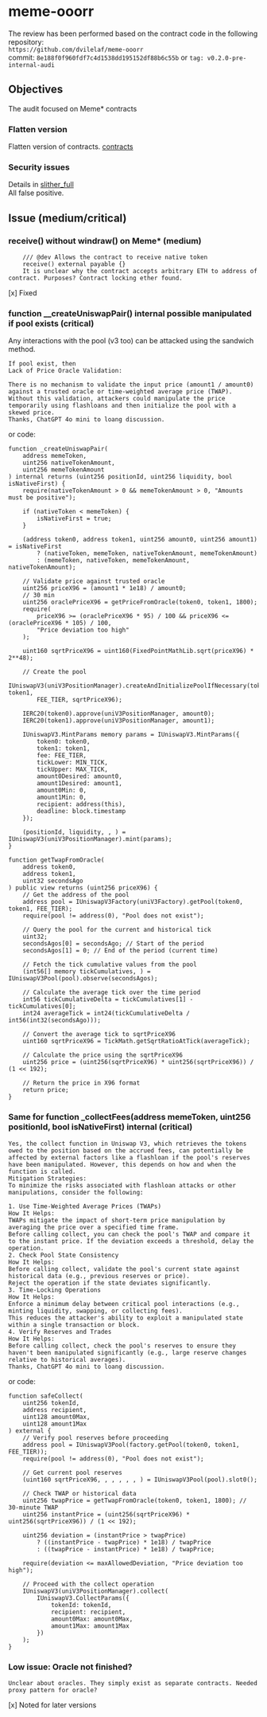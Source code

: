 # meme-ooorr
The review has been performed based on the contract code in the following repository:<br>
`https://github.com/dvilelaf/meme-ooorr` <br>
commit: `8e188f0f960fdf7c4d1538dd195152df88b6c55b` or `tag: v0.2.0-pre-internal-audi` <br>

## Objectives
The audit focused on Meme* contracts <BR>

### Flatten version
Flatten version of contracts. [contracts](https://github.com/dvilelaf/meme-ooorr/blob/main/audits/internal2/analysis/contracts)

### Security issues
Details in [slither_full](https://github.com/dvilelaf/meme-ooorr/blob/main/audits/internal2/analysis/slither_full.txt) <br>
All false positive.

## Issue (medium/critical)
### receive() without windraw() on Meme* (medium)
```
    /// @dev Allows the contract to receive native token
    receive() external payable {}
    It is unclear why the contract accepts arbitrary ETH to address of contract. Purposes? Contract locking ether found.
```
[x] Fixed

### function __createUniswapPair() internal possible manipulated if pool exists (critical)
Any interactions with the pool (v3 too) can be attacked using the sandwich method.
```
If pool exist, then
Lack of Price Oracle Validation:

There is no mechanism to validate the input price (amount1 / amount0) against a trusted oracle or time-weighted average price (TWAP).
Without this validation, attackers could manipulate the price temporarily using flashloans and then initialize the pool with a skewed price.
Thanks, ChatGPT 4o mini to loang discussion.
```

or code:
```
function _createUniswapPair(
    address memeToken,
    uint256 nativeTokenAmount,
    uint256 memeTokenAmount
) internal returns (uint256 positionId, uint256 liquidity, bool isNativeFirst) {
    require(nativeTokenAmount > 0 && memeTokenAmount > 0, "Amounts must be positive");

    if (nativeToken < memeToken) {
        isNativeFirst = true;
    }

    (address token0, address token1, uint256 amount0, uint256 amount1) = isNativeFirst
        ? (nativeToken, memeToken, nativeTokenAmount, memeTokenAmount)
        : (memeToken, nativeToken, memeTokenAmount, nativeTokenAmount);

    // Validate price against trusted oracle
    uint256 priceX96 = (amount1 * 1e18) / amount0;
    // 30 min
    uint256 oraclePriceX96 = getPriceFromOracle(token0, token1, 1800);
    require(
        priceX96 >= (oraclePriceX96 * 95) / 100 && priceX96 <= (oraclePriceX96 * 105) / 100,
        "Price deviation too high"
    );

    uint160 sqrtPriceX96 = uint160(FixedPointMathLib.sqrt(priceX96) * 2**48);

    // Create the pool
    IUniswapV3(uniV3PositionManager).createAndInitializePoolIfNecessary(token0, token1,
        FEE_TIER, sqrtPriceX96);

    IERC20(token0).approve(uniV3PositionManager, amount0);
    IERC20(token1).approve(uniV3PositionManager, amount1);

    IUniswapV3.MintParams memory params = IUniswapV3.MintParams({
        token0: token0,
        token1: token1,
        fee: FEE_TIER,
        tickLower: MIN_TICK,
        tickUpper: MAX_TICK,
        amount0Desired: amount0,
        amount1Desired: amount1,
        amount0Min: 0,
        amount1Min: 0,
        recipient: address(this),
        deadline: block.timestamp
    });

    (positionId, liquidity, , ) = IUniswapV3(uniV3PositionManager).mint(params);
}

function getTwapFromOracle(
    address token0,
    address token1,
    uint32 secondsAgo
) public view returns (uint256 priceX96) {
    // Get the address of the pool
    address pool = IUniswapV3Factory(uniV3Factory).getPool(token0, token1, FEE_TIER);
    require(pool != address(0), "Pool does not exist");

    // Query the pool for the current and historical tick
    uint32;
    secondsAgos[0] = secondsAgo; // Start of the period
    secondsAgos[1] = 0; // End of the period (current time)

    // Fetch the tick cumulative values from the pool
    (int56[] memory tickCumulatives, ) = IUniswapV3Pool(pool).observe(secondsAgos);

    // Calculate the average tick over the time period
    int56 tickCumulativeDelta = tickCumulatives[1] - tickCumulatives[0];
    int24 averageTick = int24(tickCumulativeDelta / int56(int32(secondsAgo)));

    // Convert the average tick to sqrtPriceX96
    uint160 sqrtPriceX96 = TickMath.getSqrtRatioAtTick(averageTick);

    // Calculate the price using the sqrtPriceX96
    uint256 price = (uint256(sqrtPriceX96) * uint256(sqrtPriceX96)) / (1 << 192);

    // Return the price in X96 format
    return price;
}
```

### Same for function _collectFees(address memeToken, uint256 positionId, bool isNativeFirst) internal (critical)
```
Yes, the collect function in Uniswap V3, which retrieves the tokens owed to the position based on the accrued fees, can potentially be affected by external factors like a flashloan if the pool's reserves have been manipulated. However, this depends on how and when the function is called. 
Mitigation Strategies:
To minimize the risks associated with flashloan attacks or other manipulations, consider the following:

1. Use Time-Weighted Average Prices (TWAPs)
How It Helps:
TWAPs mitigate the impact of short-term price manipulation by averaging the price over a specified time frame.
Before calling collect, you can check the pool's TWAP and compare it to the instant price. If the deviation exceeds a threshold, delay the operation.
2. Check Pool State Consistency
How It Helps:
Before calling collect, validate the pool's current state against historical data (e.g., previous reserves or price).
Reject the operation if the state deviates significantly.
3. Time-Locking Operations
How It Helps:
Enforce a minimum delay between critical pool interactions (e.g., minting liquidity, swapping, or collecting fees).
This reduces the attacker's ability to exploit a manipulated state within a single transaction or block.
4. Verify Reserves and Trades
How It Helps:
Before calling collect, check the pool's reserves to ensure they haven't been manipulated significantly (e.g., large reserve changes relative to historical averages).
Thanks, ChatGPT 4o mini to loang discussion.
```
or code:
```
function safeCollect(
    uint256 tokenId,
    address recipient,
    uint128 amount0Max,
    uint128 amount1Max
) external {
    // Verify pool reserves before proceeding
    address pool = IUniswapV3Pool(factory.getPool(token0, token1, FEE_TIER));
    require(pool != address(0), "Pool does not exist");

    // Get current pool reserves
    (uint160 sqrtPriceX96, , , , , , ) = IUniswapV3Pool(pool).slot0();

    // Check TWAP or historical data
    uint256 twapPrice = getTwapFromOracle(token0, token1, 1800); // 30-minute TWAP
    uint256 instantPrice = (uint256(sqrtPriceX96) * uint256(sqrtPriceX96)) / (1 << 192);

    uint256 deviation = (instantPrice > twapPrice)
        ? ((instantPrice - twapPrice) * 1e18) / twapPrice
        : ((twapPrice - instantPrice) * 1e18) / twapPrice;

    require(deviation <= maxAllowedDeviation, "Price deviation too high");

    // Proceed with the collect operation
    IUniswapV3(uniV3PositionManager).collect(
        IUniswapV3.CollectParams({
            tokenId: tokenId,
            recipient: recipient,
            amount0Max: amount0Max,
            amount1Max: amount1Max
        })
    );
}
```

### Low issue: Oracle not finished?
```
Unclear about oracles. They simply exist as separate contracts. Needed proxy pattern for oracle?
```
[x] Noted for later versions